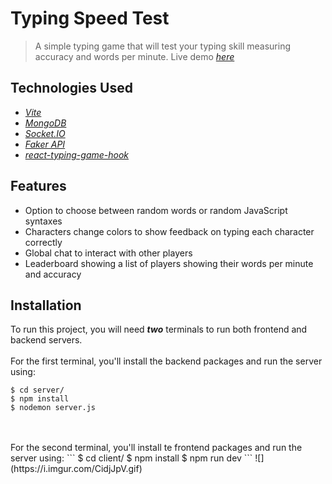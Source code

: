 # Typing Speed Test
> A simple typing game that will test your typing skill measuring accuracy and words per minute.
> Live demo [_here_](http://typingspeed-test.com/)

## Technologies Used
- [_Vite_](https://vitejs.dev/)
- [_MongoDB_](https://www.mongodb.com/)
- [_Socket.IO_](https://socket.io/)
- [_Faker API_](https://fakerjs.dev/)
- [_react-typing-game-hook_](https://www.npmjs.com/package/react-typing-game-hook)

## Features
* Option to choose between random words or random JavaScript syntaxes
* Characters change colors to show feedback on typing each character correctly
* Global chat to interact with other players
* Leaderboard showing a list of players showing their words per minute and accuracy

## Installation
To run this project, you will need <b><i>two</i></b> terminals to run both frontend and backend servers.
<br />
<br />
For the first terminal, you'll install the backend packages and run the server using:
```
$ cd server/
$ npm install
$ nodemon server.js
```
<br />
<br />
For the second terminal, you'll install te frontend packages and run the server using:
```
$ cd client/
$ npm install
$ npm run dev
```
![](https://i.imgur.com/CidjJpV.gif)
